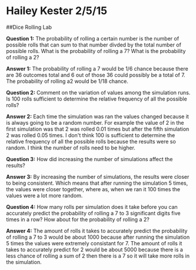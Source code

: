 # Hailey Kester 2/5/15
##Dice Rolling Lab

**Question 1:**  The probability of rolling a certain number is the number of possible rolls that can sum to that number divded by the total number of possible rolls.  What is the probability of rolling a 7?  What is the probability of rolling a 2?

**Answer 1:** The probability of rolling a 7 would be 1/6 chance because there are 36 outcomes total and 6 out of those 36 could possibly be a total of 7.  The probability of rolling a2 would be 1/18 chance. 

**Question 2:** Comment on the variation of values among the simulation runs.  Is 100 rolls sufficient to determine the relative frequency of all the possible rolls?

**Answer 2:** Each time the simulation was ran the values changed because it is always going to be a random number. For example the value of 2 in the first simulation was that 2 was rolled 0.01 times but after the fifth simulation 2 was rolled 0.05 times.  I don't think 100 is sufficient to determine the relative frequency of all the possible rolls because the results were so random.  I think the number of rolls need to be higher.  

**Question 3:** How did increasing the number of simulations affect the results?

**Answer 3:** By increasing the number of simulations, the results were closer to being consistent.  Which means that after running the simulation 5 times, the values were closer together, where as, when we ran it 100 times the values were a lot more random. 

**Question 4:** How many rolls per simulation does it take before you can accurately predict the probability of rolling a 7 to 3 significant digits five times in a row? How about for the probability of rolling a 2?

**Answer 4:** The amount of rolls it takes to accurately predict the probability of rolling a 7 to 3 would be about 1000 because after running the simulation 5 times the values were extremely consistant for 7.  The amount of rolls it takes to accurately predict for 2 would be about 5000 because there is a less chance of rolling a sum of 2 then there is a 7 so it will take more rolls in the simulation. 